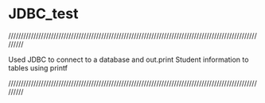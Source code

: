 # JDBC_test

/////////////////////////////////////////////////////////////////////////////////////////////////////////

Used JDBC to connect to a database and out.print Student information to tables using printf

/////////////////////////////////////////////////////////////////////////////////////////////////////////
